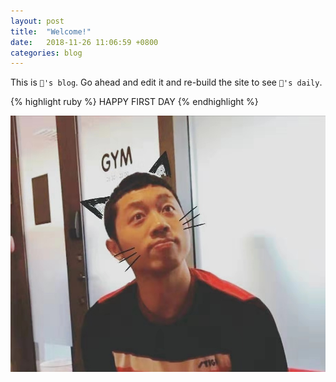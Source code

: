 ```yaml
---
layout: post
title:  "Welcome!"
date:   2018-11-26 11:06:59 +0800
categories: blog
---
```

This is `🐢's blog`. Go ahead and edit it and re-build the site to see `🐢's daily`.

{% highlight ruby %}
HAPPY FIRST DAY
{% endhighlight %}

![pic](/assets/img/avatar.jpeg)

<!-- Check out the [Jekyll docs][jekyll-docs] for more info on how to get the most out of Jekyll. File all bugs/feature requests at [Jekyll’s GitHub repo][jekyll-gh]. If you have questions, you can ask them on [Jekyll Talk][jekyll-talk].

[jekyll-docs]: https://jekyllrb.com/docs/home
[jekyll-gh]:   https://github.com/jekyll/jekyll
[jekyll-talk]: https://talk.jekyllrb.com/ -->
